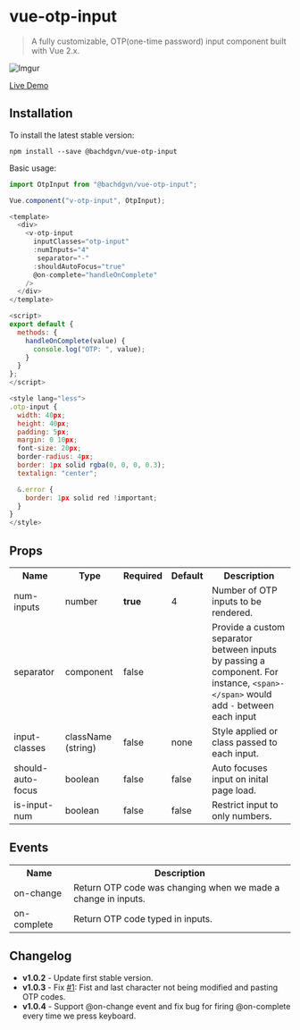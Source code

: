 # vue-otp-input

> A fully customizable, OTP(one-time password) input component built with Vue 2.x.

![Imgur](https://i.imgur.com/EaVHdtb.gif)

[Live Demo](https://zlx025mxpp.codesandbox.io/)

## Installation

To install the latest stable version:

```
npm install --save @bachdgvn/vue-otp-input
```

Basic usage:

```javascript
import OtpInput from "@bachdgvn/vue-otp-input";

Vue.component("v-otp-input", OtpInput);
```

```javascript
<template>
  <div>
    <v-otp-input
      inputClasses="otp-input"
      :numInputs="4"
       separator="-"
      :shouldAutoFocus="true"
      @on-complete="handleOnComplete"
    />
  </div>
</template>

<script>
export default {
  methods: {
    handleOnComplete(value) {
      console.log("OTP: ", value);
    }
  }
};
</script>

<style lang="less">
.otp-input {
  width: 40px;
  height: 40px;
  padding: 5px;
  margin: 0 10px;
  font-size: 20px;
  border-radius: 4px;
  border: 1px solid rgba(0, 0, 0, 0.3);
  textalign: "center";

  &.error {
    border: 1px solid red !important;
  }
}
</style>
```

## Props

<table>
  <tr>
    <th>Name<br></th>
    <th>Type</th>
    <th>Required</th>
    <th>Default</th>
    <th>Description</th>
  </tr>
  <tr>
    <td>num-inputs</td>
    <td>number</td>
    <td><strong>true</strong></td>
    <td>4</td>
    <td>Number of OTP inputs to be rendered.</td>
  </tr>
  <tr>
    <td>separator</td>
    <td>component<br></td>
    <td>false</td>
    <td></td>
    <td>Provide a custom separator between inputs by passing a component. For instance, <code>&lt;span&gt;-&lt;/span&gt;</code> would add <code>-</code> between each input</td>
  </tr>
  <tr>
    <td>input-classes</td>
    <td>className (string)</td>
    <td>false</td>
    <td>none</td>
    <td>Style applied or class passed to each input.</td>
  </tr>
  <tr>
    <td>should-auto-focus</td>
    <td>boolean</td>
    <td>false</td>
    <td>false</td>
    <td>Auto focuses input on inital page load.</td>
  </tr>
  <tr>
    <td>is-input-num</td>
    <td>boolean</td>
    <td>false</td>
    <td>false</td>
    <td>Restrict input to only numbers.</td>
  </tr>
</table>

## Events

<table>
  <tr>
    <th>Name<br></th>
    <th>Description</th>
  </tr>
  <tr>
     <td>on-change</td>
     <td>Return OTP code was changing when we made a change in inputs.</td>
    </tr>
  <tr>
    <td>on-complete</td>
    <td>Return OTP code typed in inputs.</td>
  </tr>
</table>

## Changelog
* **v1.0.2** - Update first stable version.
* **v1.0.3** - Fix [#1](https://github.com/bachdgvn/vue-otp-input/issues/1): Fist and last character not being modified and pasting OTP codes.
* **v1.0.4** - Support @on-change event and fix bug for firing @on-complete every time we press keyboard.
